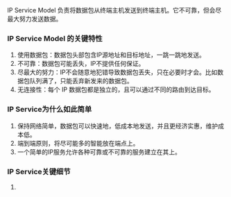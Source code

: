 IP Service Model 负责将数据包从终端主机发送到终端主机。它不可靠，但会尽最大努力发送数据。

### **IP Service Model 的关键特性**

1. 使用数据包：数据包头部包含IP源地址和目标地址，一跳一跳地发送。
2. 不可靠：数据包可能丢失，IP不提供任何保证。
3. 尽最大的努力：IP不会随意地犯错导致数据包丢失，只在必要时才会。比如数据包队列满了，只能丢弃新发来的数据包。
4. 无连接性：每个 IP 数据包都是独立的，且可以通过不同的路由到达目标。

### IP Service为什么如此简单

1. 保持网络简单，数据包可以快速地，低成本地发送，并且更经济实惠，维护成本低。
2. 端到端原则，将尽可能多的智能放在端点上。
3. 一个简单的IP服务允许各种可靠或不可靠的服务建立在其上。

### IP Service关键细节

1. 